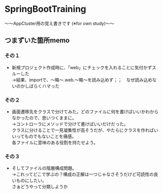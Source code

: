# SpringBootTraining
～～AppCluster用の覚え書きです (※for own study)～～

## つまずいた箇所memo
### その１
- 新規プロジェクト作成時に、「web」にチェックを入れることに気付かずスルーした  
→結果、importで、～略～.web.～略～を読み込めず；；　なぜ読み込めないのかしばらくハマった
### その２
- 画面遷移先をクラスで分けてみた。どのファイルに何を書けばいいかわからなかったので、思いつくままに。  
 →コントローラにメソッドで分けて書けばいいだけだった。  
 クラスに分けることで一見凝集性が高そうだが、やたらにクラスを作ればいいってものでもないことを痛感。  
 各ファイルに意味のある役割を持たせよう。
### その３
- そしてファイルの階層構成問題。  
→これってどこで学ぶの？構成の正解は一つじゃなさそうだけど可読性の良いものにしたい。  
さぁどうやって分類しようか

